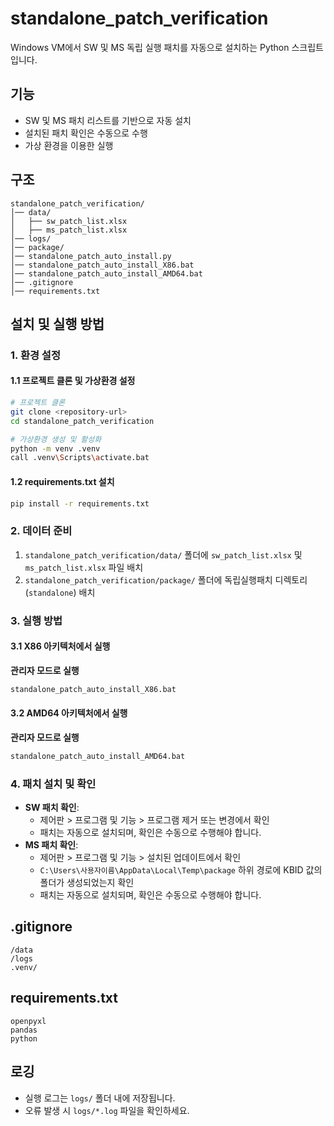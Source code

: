 # standalone_patch_verification

Windows VM에서 SW 및 MS 독립 실행 패치를 자동으로 설치하는 Python 스크립트입니다.

## 기능
- SW 및 MS 패치 리스트를 기반으로 자동 설치
- 설치된 패치 확인은 수동으로 수행
- 가상 환경을 이용한 실행

## 구조
```
standalone_patch_verification/
│── data/
│   ├── sw_patch_list.xlsx
│   ├── ms_patch_list.xlsx
│── logs/
│── package/
│── standalone_patch_auto_install.py
│── standalone_patch_auto_install_X86.bat
│── standalone_patch_auto_install_AMD64.bat
│── .gitignore
│── requirements.txt
```

## 설치 및 실행 방법

### 1. 환경 설정

#### 1.1 프로젝트 클론 및 가상환경 설정
```sh
# 프로젝트 클론
git clone <repository-url>
cd standalone_patch_verification

# 가상환경 생성 및 활성화
python -m venv .venv
call .venv\Scripts\activate.bat
```

#### 1.2 requirements.txt 설치
```sh
pip install -r requirements.txt
```

### 2. 데이터 준비
1. `standalone_patch_verification/data/` 폴더에 `sw_patch_list.xlsx` 및 `ms_patch_list.xlsx` 파일 배치
2. `standalone_patch_verification/package/` 폴더에 독립실행패치 디렉토리(`standalone`) 배치

### 3. 실행 방법

#### 3.1 X86 아키텍처에서 실행
**관리자 모드로 실행**
```sh
standalone_patch_auto_install_X86.bat
```

#### 3.2 AMD64 아키텍처에서 실행
**관리자 모드로 실행**
```sh
standalone_patch_auto_install_AMD64.bat
```

### 4. 패치 설치 및 확인
- **SW 패치 확인**:
  - 제어판 > 프로그램 및 기능 > 프로그램 제거 또는 변경에서 확인
  - 패치는 자동으로 설치되며, 확인은 수동으로 수행해야 합니다.
- **MS 패치 확인**:
  - 제어판 > 프로그램 및 기능 > 설치된 업데이트에서 확인
  - `C:\Users\사용자이름\AppData\Local\Temp\package` 하위 경로에 KBID 값의 폴더가 생성되었는지 확인
  - 패치는 자동으로 설치되며, 확인은 수동으로 수행해야 합니다.

## .gitignore
```
/data
/logs
.venv/
```

## requirements.txt
```
openpyxl
pandas
python
```

## 로깅
- 실행 로그는 `logs/` 폴더 내에 저장됩니다.
- 오류 발생 시 `logs/*.log` 파일을 확인하세요.